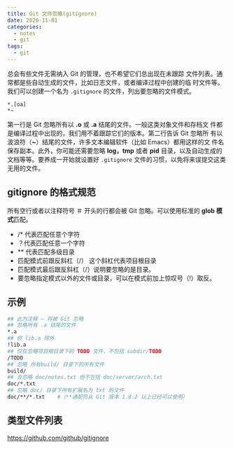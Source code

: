```yaml
---
title: Git 文件忽略(gitignore)
date: 2020-11-01
categories:
  - notes
  - git
tags: 
  - git
---
```


总会有些文件无需纳入 Git 的管理，也不希望它们总出现在未跟踪 文件列表。通常都是些自动生成的文件，比如日志文件，或者编译过程中创建的临 时文件等。我们可以创建一个名为 `.gitignore` 的文件，列出要忽略的文件模式。

<!-- more -->

~~~
*.[oa]
*~
~~~

第一行是 Git 忽略所有以 **.o** 或 **.a** 结尾的文件。一般这类对象文件和存档文 件都是编译过程中出现的，我们用不着跟踪它们的版本。第二行告诉 Git 忽略所 有以波浪符（**~**）结尾的文件，许多文本编辑软件（比如 Emacs）都用这样的文 件名保存副本。此外，你可能还需要忽略 **log，tmp** 或者 **pid** 目录，以及自动生成的文档等等。要养成一开始就设置好 `.gitignore` 文件的习惯，以免将来误提交这类无用的文件。

## gitignore 的格式规范

所有空行或者以注释符号 ＃ 开头的行都会被 Git 忽略。可以使用标准的 **glob 模式**匹配。

- /* 代表匹配任意个字符 
- ？代表匹配任意一个字符 
- ** 代表匹配多级目录
- 匹配模式前跟反斜杠（/） 这个斜杠代表项目根目录
- 匹配模式最后跟反斜杠（/）说明要忽略的是目录。 
- 要忽略指定模式以外的文件或目录，可以在模式前加上惊叹号（!）取反。

## 示例

~~~sh
## 此为注释 – 将被 Git 忽略
## 忽略所有 .a 结尾的文件
*.a
## 但 lib.a 除外
!lib.a
## 仅仅忽略项目根目录下的 TODO 文件，不包括 subdir/TODO
/TODO
## 忽略 所有build/ 目录下的所有文件
build/
## 会忽略 doc/notes.txt 但不包括 doc/server/arch.txt
doc/*.txt
## 忽略 doc/ 目录下所有扩展名为 txt 的文件
doc/**/*.txt	#（**通配符从 Git 版本 1.8.2 以上已经可以使用）
~~~

## 类型文件列表

https://github.com/github/gitignore 
